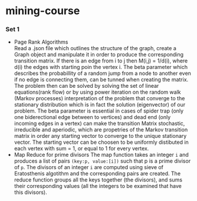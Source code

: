 # mining-course

### Set 1
- Page Rank Algorithms   
  Read a .json file which outlines the structure of the graph, create a Graph object and manipulate it in order to produce the corresponding transition matrix. If there is an edge from i to j then M(i,j) = 1/d(i), where d(i) the edges with starting poin the vertex i. The beta parameter which describes the probabillity of a random jump from a node to another even if no edge is connecting them, can be tunned when creating the matrix. The problem then can be solved by solving the set of linear equations(rank flow) or by using power iteration on the random walk (Markov processes) interpretation of the problem that converge to the stationary distribution which is in fact the solution (eigenvector) of our problem. The beta parameter is essential in cases of spider trap (only one biderectional edge between to vertices) and dead end (only incoming edges in a vertex) can make the transition Matrix stochastic, irreducible and aperiodic, which are propetries of the Markov transition matrix in order any starting vector to converge to the unique stationary vector. The starting vector can be choosen to be uniformly distibuted in each vertex with sum = 1, or equal to 1 for every vertex. 
- Map Reduce for prime divisors
The map function takes an integer `i` and produces a list of pairs `(key:p, value:[i])` such that p is a prime divisor of `p`. The divisors of an integer `i` are computed using sieve of Eratosthenis algotithm and the corresponding pairs are created. The reduce function groups all the keys together (the divisors), and sums their corresponding values (all the integers to be examined that have this divisors).
